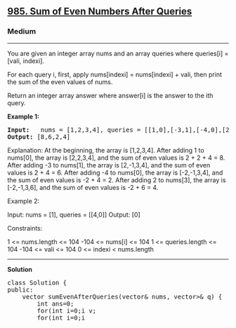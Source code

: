 
<h2><a href="https://leetcode.com/problems/sum-of-even-numbers-after-queries/">985. Sum of Even Numbers After Queries</a></h2>
<h3>Medium</h3>
<hr>
<div><p>
 You are given an integer array nums and an array queries where queries[i] = [vali, indexi].

For each query i, first, apply nums[indexi] = nums[indexi] + vali, then print the sum of the even values of nums.

Return an integer array answer where answer[i] is the answer to the ith query.
</p>


<p><strong>Example 1:</strong></p>
<pre><strong>Input:</strong>   nums = [1,2,3,4], queries = [[1,0],[-3,1],[-4,0],[2,3]]
<strong>Output:</strong> [8,6,2,4]
</pre>
<p>
Explanation: At the beginning, the array is [1,2,3,4].
After adding 1 to nums[0], the array is [2,2,3,4], and the sum of even values is 2 + 2 + 4 = 8.
After adding -3 to nums[1], the array is [2,-1,3,4], and the sum of even values is 2 + 4 = 6.
After adding -4 to nums[0], the array is [-2,-1,3,4], and the sum of even values is -2 + 4 = 2.
After adding 2 to nums[3], the array is [-2,-1,3,6], and the sum of even values is -2 + 6 = 4.
  </p>
  
Example 2:

Input: nums = [1], queries = [[4,0]]
Output: [0]
 

Constraints:

1 <= nums.length <= 104
-104 <= nums[i] <= 104
1 <= queries.length <= 104
-104 <= vali <= 104
0 <= indexi < nums.length

<hr>
 <strong><b>Solution</b></strong>
 <br>
 <p><pre>
class Solution {
public:
    vector<int> sumEvenAfterQueries(vector<int>& nums, vector<vector<int>>& q) {
        int ans=0;
        for(int i=0;i<nums.size();i++)
        {
            if(nums[i]%2==0) ans+=nums[i];
        }
        vector<int> v;
        for(int i=0;i<q.size();i++)
        {
            int val=q[i][0],ind=q[i][1];
            if(nums[ind]%2==0) ans-=nums[ind];
            nums[ind]+=val;
            if(nums[ind]%2==0) ans+=nums[ind];
            v.push_back(ans);
        }
        return v;
    }
};
 </pre>
</p>
